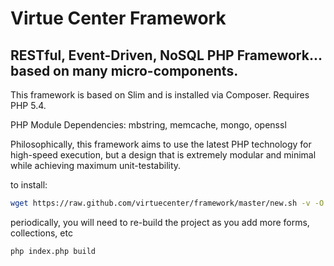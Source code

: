 # Virtue Center Framework 

## RESTful, Event-Driven, NoSQL PHP Framework... based on many micro-components.

This framework is based on Slim and is installed via Composer.  Requires PHP 5.4.

PHP Module Dependencies:
mbstring, memcache, mongo, openssl

Philosophically, this framework aims to use the latest PHP technology for high-speed execution, but a design that is extremely modular and minimal while achieving maximum unit-testability.

to install:

```bash
wget https://raw.github.com/virtuecenter/framework/master/new.sh -v -O new.sh && chmod +x ./new.sh && ./new.sh projectFolderName; rm -rf new.sh
```

periodically, you will need to re-build the project as you add more forms, collections, etc
```bash
php index.php build
```